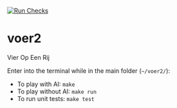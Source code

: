[![Run Checks](https://github.com/RIP1C/voer2/actions/workflows/checks.yaml/badge.svg)](https://github.com/RIP1C/voer2/actions/workflows/checks.yaml)

# voer2
Vier Op Een Rij

Enter into the terminal while in the main folder (`~/voer2/`):

- To play with AI: `make`
- To play without AI: `make run`
- To run unit tests: `make test`
